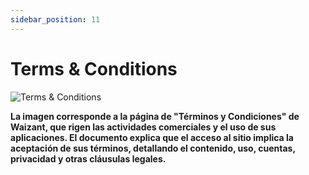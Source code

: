 ```yaml
---
sidebar_position: 11
---
```


# Terms & Conditions

![Terms & Conditions](/img/store-usuario/21.png )

**La imagen corresponde a la página de "Términos y Condiciones" de Waizant, que rigen las actividades comerciales y el uso de sus aplicaciones. El documento explica que el acceso al sitio implica la aceptación de sus términos, detallando el contenido, uso, cuentas, privacidad y otras cláusulas legales.**
